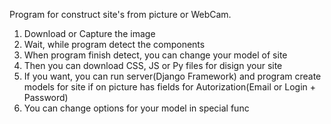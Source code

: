 Program for construct site's from picture or WebCam.
1. Download or Capture the image
2. Wait, while program detect the components
3. When program finish detect, you can change your model of site
4. Then you can download CSS, JS or Py files for disign your site
5. If you want, you can run server(Django Framework) and program create models for site if on picture has fields for Autorization(Email or Login + Password)
6. You can change options for your model in special func